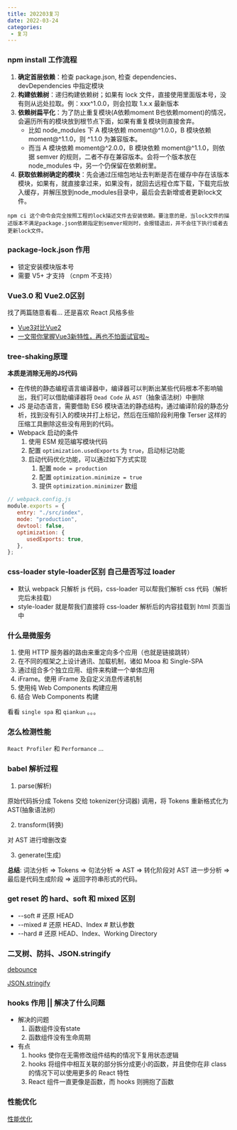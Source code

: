 ```yaml
---
title: 202203复习
date: 2022-03-24
categories:
 - 复习
---
```

  
### npm install 工作流程 

1. **确定首层依赖**：检查 package.json, 检查 dependencies、devDependencies 中指定模块
2. **构建依赖树**：递归构建依赖树；如果有 lock 文件，直接使用里面版本号，没有则从远处拉取。例：xxx^1.0.0，则会拉取 1.x.x 最新版本
3. **依赖树扁平化**：为了防止重复模块(A依赖moment B也依赖moment)的情况，会遍历所有的模块放到根节点下面，如果有重复模块则直接舍弃。
   * 比如 node_modules 下 A 模块依赖 moment@^1.0.0，B 模块依赖 moment@^1.1.0，则 ^1.1.0 为兼容版本。
   * 而当 A 模块依赖 moment@^2.0.0，B 模块依赖 moment@^1.1.0，则依据 semver 的规则，二者不存在兼容版本。会将一个版本放在 node_modules 中，另一个仍保留在依赖树里。
4. **获取依赖树确定的模块**：先会通过压缩包地址去判断是否在缓存中存在该版本模块，如果有，就直接拿过来，如果没有，就回去远程仓库下载，下载完后放入缓存，并解压放到node_modules目录中，最后会去新增或者更新lock文件。

`npm ci 这个命令会完全按照工程的lock描述文件去安装依赖。要注意的是，当lock文件的描述版本不满足package.json依赖指定到semver规则时，会报错退出，并不会往下执行或者去更新lock文件。`

### package-lock.json 作用

* 锁定安装模块版本号
* 需要 V5+ 才支持 （cnpm 不支持）

### Vue3.0 和 Vue2.0区别
   
找了两篇随意看看... 还是喜欢 React 风格多些

* [Vue3对比Vue2](https://juejin.cn/post/6967706999706353672)
* [一文带你掌握Vue3新特性，再也不怕面试官啦~](https://juejin.cn/post/6952671223989927943)

### tree-shaking原理

**本质是消除无用的JS代码**

* 在传统的静态编程语言编译器中，编译器可以判断出某些代码根本不影响输出，我们可以借助编译器将 `Dead Code` 从 `AST`（抽象语法树）中删除 
* JS 是动态语言，需要借助 ES6 模块语法的静态结构，通过编译阶段的静态分析，找到没有引入的模块并打上标记，然后在压缩阶段利用像 Terser 这样的压缩工具删除这些没有用到的代码。
* Webpack 启动的条件
   1. 使用 ESM 规范编写模块代码
   2. 配置 `optimization.usedExports` 为 `true`，启动标记功能
   3. 启动代码优化功能，可以通过如下方式实现
      1. 配置 `mode = production`
      2. 配置 `optimization.minimize = true` 
      3. 提供 `optimization.minimizer` 数组

```js
// webpack.config.js
module.exports = {
   entry: "./src/index",
   mode: "production",
   devtool: false,
   optimization: {
      usedExports: true,
   },
};
```

### css-loader style-loader区别 自己是否写过 loader

* 默认 webpack 只解析 js 代码，css-loader 可以帮我们解析 css 代码（解析完后未挂载）
* style-loader 就是帮我们直接将 css-loader 解析后的内容挂载到 html 页面当中

### 什么是微服务

1. 使用 HTTP 服务器的路由来重定向多个应用（也就是链接跳转）
2. 在不同的框架之上设计通讯、加载机制，诸如 Mooa 和 Single-SPA
3. 通过组合多个独立应用、组件来构建一个单体应用
4. iFrame。使用 iFrame 及自定义消息传递机制
5. 使用纯 Web Components 构建应用
6. 结合 Web Components 构建

看看 `single spa` 和 `qiankun` 。。。

### 怎么检测性能

`React Profiler` 和 `Performance` ...

### babel 解析过程

1. parse(解析)

原始代码拆分成 Tokens 交给 tokenizer(分词器) 调用，将 Tokens 重新格式化为 AST(抽象语法树)

2. transform(转换)

对 AST 进行增删改查

3. generate(生成)

**总结**: 词法分析 => Tokens => 句法分析 => AST => 转化阶段对 AST 进一步分析 => 最后是代码生成阶段 => 返回字符串形式的代码。

### get reset 的 hard、soft 和 mixed 区别

* --soft # 还原 HEAD
* --mixed # 还原 HEAD、Index # 默认参数
* --hard # 还原 HEAD、Index、Working Directory
   
### 二叉树、防抖、JSON.stringify

[debounce](https://fuhao94.github.io/blog/blogs/learning/202106.html#debounce)

[JSON.stringify](https://fuhao94.github.io/blog/blogs/learning/JS%E5%9F%BA%E7%A1%80.html#%E5%AE%9E%E7%8E%B0%E4%B8%80%E4%B8%AA%E7%AE%80%E5%8C%96%E7%89%88%E6%9C%AC-json-stringify)

### hooks 作用 || 解决了什么问题

* 解决的问题
  1. 函数组件没有state
  2. 函数组件没有生命周期
* 有点
  1. hooks 使你在无需修改组件结构的情况下复用状态逻辑
  2. hooks 将组件中相互关联的部分拆分成更小的函数，并且使你在非 class 的情况下可以使用更多的 React 特性
  3. React 组件一直更像是函数，而 hooks 则拥抱了函数

### 性能优化

[性能优化](http://localhost:8081/blog/blogs/learning/202109.html#http%E5%B1%82%E9%9D%A2%E7%BD%91%E7%BB%9C%E4%BC%98%E5%8C%96)
